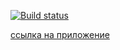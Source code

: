 [![Build status](https://ci.appveyor.com/api/projects/status/gs29da8kqtt2yun0?svg=true)](https://ci.appveyor.com/project/Yushkevich-A-A/animation-homework)

[ссылка на приложение](https://yushkevich-a-a.github.io/animation_homework/)